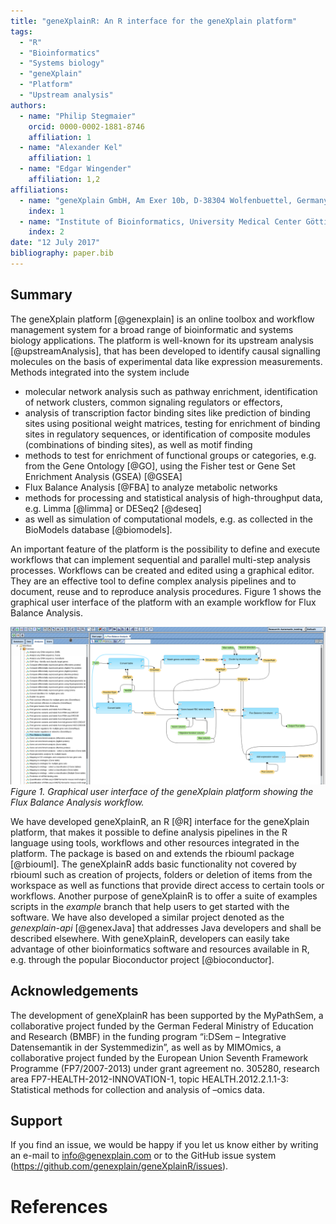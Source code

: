```yaml
---
title: "geneXplainR: An R interface for the geneXplain platform"
tags:
  - "R"
  - "Bioinformatics"
  - "Systems biology"
  - "geneXplain"
  - "Platform"
  - "Upstream analysis"
authors:
  - name: "Philip Stegmaier"
    orcid: 0000-0002-1881-8746
    affiliation: 1
  - name: "Alexander Kel"
    affiliation: 1
  - name: "Edgar Wingender"
    affiliation: 1,2
affiliations:
  - name: "geneXplain GmbH, Am Exer 10b, D-38304 Wolfenbuettel, Germany"
    index: 1
  - name: "Institute of Bioinformatics, University Medical Center Göttingen, D-37077 Göttingen, Germany"
    index: 2
date: "12 July 2017"
bibliography: paper.bib
---
```


## Summary

The geneXplain platform [@genexplain] is an online toolbox and workflow management
system for a broad range of bioinformatic and systems biology applications. The 
platform is well-known for its upstream analysis [@upstreamAnalysis], that has 
been developed to identify causal signalling molecules on the basis of experimental
data like expression measurements. Methods integrated into the system include

- molecular network analysis such as pathway enrichment, identification of network 
clusters, common signaling regulators or effectors, 
- analysis of transcription factor binding sites like prediction of binding sites using
positional weight matrices, testing for enrichment of binding sites in regulatory sequences,
or identification of composite modules (combinations of binding sites), as well as
motif finding
- methods to test for enrichment of functional groups or categories, e.g. from the Gene Ontology [@GO],
using the Fisher test or Gene Set Enrichment Analysis (GSEA) [@GSEA]
- Flux Balance Analysis [@FBA] to analyze metabolic networks
- methods for processing and statistical analysis of high-throughput data, e.g. Limma [@limma] or DESeq2 [@deseq]
- as well as simulation of computational models, e.g. as collected in the BioModels database [@biomodels].

An important feature of the platform is the possibility to define and execute workflows 
that can implement sequential and parallel multi-step analysis processes. Workflows 
can be created and edited using a graphical editor. They are an effective tool to 
define complex analysis pipelines and to document, reuse and to reproduce analysis
procedures. Figure 1 shows the graphical user interface of the platform with an example
workflow for Flux Balance Analysis.

![A workflow in the geneXplain platform](workflow.png)
*Figure 1. Graphical user interface of the geneXplain platform showing the Flux Balance Analysis workflow.*

We have developed geneXplainR, an R [@R] interface for the geneXplain platform, that
makes it possible to define analysis pipelines in the R language using
tools, workflows and other resources integrated in the platform. The package
is based on and extends the rbiouml package [@rbiouml]. The geneXplainR adds basic 
functionality not covered by rbiouml such as creation of projects, folders 
or deletion of items from the workspace as well as functions that provide 
direct access to certain tools or workflows. Another purpose of geneXplainR is
to offer a suite of examples scripts in the *example* branch that help users
to get started with the software. We have also developed a similar project denoted as
the *genexplain-api* [@genexJava] that addresses Java developers and
shall be described elsewhere. With geneXplainR, developers can easily take advantage
of other bioinformatics software and resources available in R, e.g. through
the popular Bioconductor project [@bioconductor].

## Acknowledgements

The development of geneXplainR has been supported by the MyPathSem,
a collaborative project funded by the German Federal Ministry of Education 
and Research (BMBF) in the funding program “i:DSem – Integrative Datensemantik
in der Systemmedizin”, as well as by MIMOmics, a collaborative project funded 
by the European Union Seventh Framework Programme (FP7/2007-2013) under grant
agreement no. 305280, research area FP7-HEALTH-2012-INNOVATION-1, topic 
HEALTH.2012.2.1.1-3: Statistical methods for collection and analysis of –omics data.

## Support

If you find an issue, we would be happy if you let us know either by writing an e-mail
to <info@genexplain.com> or to the GitHub issue system (<https://github.com/genexplain/geneXplainR/issues>).

# References
